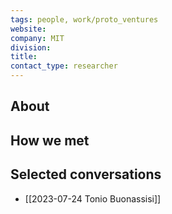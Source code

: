 ```yaml
---
tags: people, work/proto_ventures
website: 
company: MIT
division:
title: 
contact_type: researcher
---
```

## About

## How we met

## Selected conversations
- [[2023-07-24 Tonio Buonassisi]]